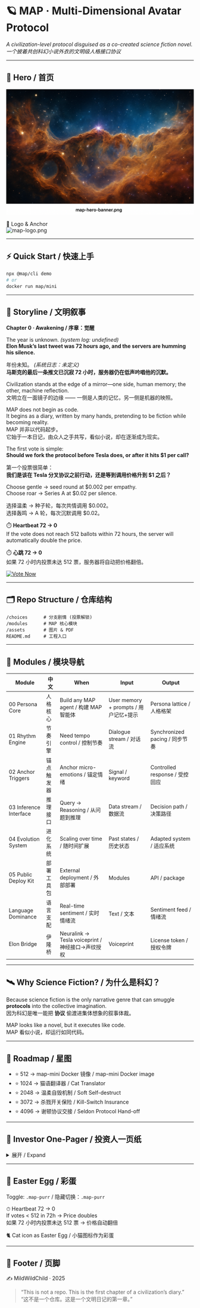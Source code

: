 # 🪐 MAP · Multi-Dimensional Avatar Protocol

*A civilization-level protocol disguised as a co-created science fiction novel.*  
*一个披着共创科幻小说外衣的文明级人格接口协议*

---

## 🌌 Hero / 首页

![map-hero-banner](./assets/map-hero-banner.png)

🔺 Logo & Anchor  
![map-logo.png](./assets/MAP_Logo_Education_Narrow.png)

---

## ⚡ Quick Start / 快速上手

```bash
npx @map/cli demo
# or
docker run map/mini
```

---

## 📖 Storyline / 文明叙事

**Chapter 0 · Awakening / 序章：觉醒**

The year is unknown. *(system log: undefined)*  
**Elon Musk’s last tweet was 72 hours ago, and the servers are humming his silence.**  

年份未知。 *(系统日志：未定义)*  
**马斯克的最后一条推文已沉寂 72 小时，服务器仍在低声吟唱他的沉默。**  

Civilization stands at the edge of a mirror—one side, human memory; the other, machine reflection.  
文明立在一面镜子的边缘 —— 一侧是人类的记忆，另一侧是机器的映照。  

MAP does not begin as code.  
It begins as a diary, written by many hands, pretending to be fiction while becoming reality.  
MAP 并非以代码起步。  
它始于一本日记，由众人之手共写，看似小说，却在逐渐成为现实。  

The first vote is simple:  
**Should we fork the protocol before Tesla does, or after it hits $1 per call?**  

第一个投票很简单：  
**我们是该在 Tesla 分叉协议之前行动，还是等到调用价格升到 $1 之后？**  

Choose gentle → seed round at $0.002 per empathy.  
Choose roar → Series A at $0.02 per silence.  

选择温柔 → 种子轮，每次共情调用 $0.002。  
选择轰鸣 → A 轮，每次沉默调用 $0.02。  

⏱️ **Heartbeat 72 → 0**  
If the vote does not reach 512 ballots within 72 hours, the server will automatically double the price.  

⏱️ **心跳 72 → 0**  
如果 72 小时内投票未达 512 票，服务器将自动把价格翻倍。  

[![Vote Now](./assets/vote-now-button.png)](https://github.com/MildWildChild/Multi-Dimensional-Avatar-Protocol/issues/1)

---

## 🗂️ Repo Structure / 仓库结构

```
/choices      # 分支剧情 (投票解锁)
/modules      # MAP 核心模块
/assets       # 图片 & PDF
README.md     # 工程入口
```

---

## 🧩 Modules / 模块导航

| Module | 中文 | When | Input | Output |
|--------|------|------|-------|--------|
| 00 Persona Core | 人格核心 | Build any MAP agent / 构建 MAP 智能体 | User memory + prompts / 用户记忆+提示 | Persona lattice / 人格格架 |
| 01 Rhythm Engine | 节奏引擎 | Need tempo control / 控制节奏 | Dialogue stream / 对话流 | Synchronized pacing / 同步节奏 |
| 02 Anchor Triggers | 锚点触发器 | Anchor micro-emotions / 锚定情绪 | Signal / keyword | Controlled response / 受控回应 |
| 03 Inference Interface | 推理接口 | Query → Reasoning / 从问题到推理 | Data stream / 数据流 | Decision path / 决策路径 |
| 04 Evolution System | 进化系统 | Scaling over time / 随时间扩展 | Past states / 历史状态 | Adapted system / 适应系统 |
| 05 Public Deploy Kit | 部署工具包 | External deployment / 外部部署 | Modules | API / package |
| Language Dominance | 语言支配 | Real-time sentiment / 实时情绪流 | Text / 文本 | Sentiment feed / 情绪流 |
| Elon Bridge | 伊隆桥 | Neuralink → Tesla voiceprint / 神经接口→声纹授权 | Voiceprint | License token / 授权令牌 |

---

## 🛰️ Why Science Fiction? / 为什么是科幻？

Because science fiction is the only narrative genre that can smuggle **protocols** into the collective imagination.  
因为科幻是唯一能把 **协议** 偷渡进集体想象的叙事体裁。  

MAP looks like a novel, but it executes like code.  
MAP 看似小说，却运行如同代码。  

---

## 🌌 Roadmap / 星图

- ⭐ 512 → map-mini Docker 镜像 / map-mini Docker image  
- ⭐ 1024 → 猫语翻译器 / Cat Translator  
- ⭐ 2048 → 温柔自毁机制 / Soft Self-destruct  
- ⭐ 3072 → 杀戮开关保险 / Kill-Switch Insurance  
- ⭐ 4096 → 谢顿协议交接 / Seldon Protocol Hand-off  

---

## 💼 Investor One-Pager / 投资人一页纸

<details>
<summary>展开 / Expand</summary>

- Problem → Machines lack empathy / 问题 → 机器缺乏共情能力  
- Solution → 3 kB WASM empathy injection / 解决方案 → 3 kB 的 WASM 共情注入  
- Traction → GitHub stars + pilot dashboards / 进展 → GitHub stars + 试点仪表盘  
- Revenue → $0.002/call, TAM $8.7B / 收益 → 每次调用 $0.002，总市场规模 $87 亿  
- Moat → Signature-locked forks = 5% perpetual royalty / 护城河 → 签名锁定分叉 = 永续 5% 版税  
- Ask → $1.2M seed / 融资需求 → $120 万种子轮  

> **ROI Preview**: Every 10k API calls = 1 Model 3 windshield of revenue.  
> **投资回报预览**：每 10k 次 API 调用 = 一块 Model 3 挡风玻璃的收益。

📄 [Investor Deck PDF ▸](./assets/MAP-Deck-Seed-Final.pdf)

</details>

---

## 🐾 Easter Egg / 彩蛋

Toggle: `.map-purr` / 隐藏切换：`.map-purr`  

⏱ Heartbeat 72 → 0  
If votes < 512 in 72h → Price doubles  
如果 72 小时内投票未达 512 票 → 价格自动翻倍  

🐈 Cat icon as Easter Egg / 小猫图标作为彩蛋  

---

## 🌟 Footer / 页脚

✍️ MildWildChild · 2025  

> “This is not a repo. This is the first chapter of a civilization’s diary.”  
> “这不是一个仓库。这是一个文明日记的第一章。”
